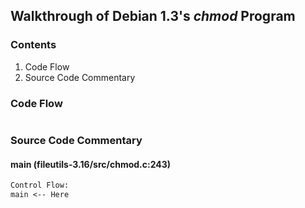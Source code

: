 ## Walkthrough of Debian 1.3's _chmod_ Program

### Contents

1. Code Flow
2. Source Code Commentary

### Code Flow

```txt
```

### Source Code Commentary

#### main (fileutils-3.16/src/chmod.c:243)

```txt
Control Flow:
main <-- Here
```
